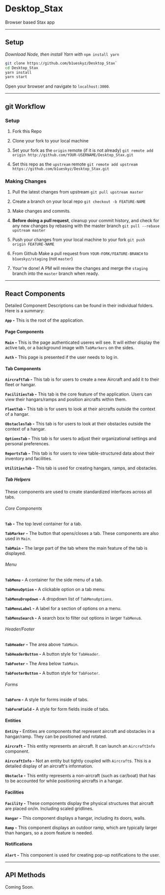# Desktop_Stax
Browser based Stax app

---

## Setup

_Download Node, then install Yarn with_ `npm install yarn`

```bash
git clone https://github.com/b1ueskyz/Desktop_Stax`
cd Desktop_Stax
yarn install
yarn start
```

Open your browser and navigate to `localhost:3000`.

---

## git Workflow

### Setup

1. Fork this Repo

2. Clone your fork to your local machine

3. Set your fork as the `origin` remote (if it is not already)
`git remote add origin http://github.com/YOUR-USERNAME/Desktop_Stax.git`

4. Set this repo as the `upstream` remote
`git remote add upstream https://github.com/b1ueskyz/Desktop_Stax.git`

### Making Changes

1. Pull the latest changes from upstream
`git pull upstream master`

2. Create a branch on your local repo
`git checkout -b FEATURE-NAME`

3. Make changes and commits.

4. **Before doing a pull request**, cleanup your commit history, and check for any new changes by rebasing with the master branch `git pull --rebase upstream master`

5. Push your changes from your local machine to your fork `git push origin FEATURE-NAME`

6. From Github Make a pull request from `YOUR-FORK/FEATURE-BRANCH` to `b1ueskyz/staging` (not `master`)

7. Your're done! A PM will review the changes and merge the `staging` branch into the `master` branch when ready.

---

## React Components

Detailed Component Descriptions can be found in their individual folders. Here is a summary:

**`App` -** This is the root of the application.

#### Page Components

**`Main` -** This is the page authenticated useres will see. It will either display the active tab, or a background image with `TabMarkers` on the sides.

**`Auth` -** This page is presented if the user needs to log in.

#### Tab Components

**`AircraftTab` -** This tab is for users to create a new Aircraft and add it to their fleet or hangar.

**`FacilitiesTab` -** This tab is the core feature of the application. Users can view their hangars/ramps and position aircrafts within them.

**`FleetTab` -** This tab is for users to look at their aircrafts outside the context of a hangar.

**`ObstaclesTab` -** This tab is for users to look at their obstacles outside the context of a hangar.

**`OptionsTab` -** This tab is for users to adjust their organizational settings and personal preferences.

**`ReportsTab` -** This tab is for users to view table-structured data about their inventory and facilities.

**`UtilitiesTab` -** This tab is used for creating hangars, ramps, and obstacles.

##### Tab Helpers

These components are used to create standardized interfaces across all tabs.

###### Core Components

**`Tab` -** The top level container for a tab.

**`TabMarker` -** The button that opens/closes a tab. These components are also used in `Main`.

**`TabMain` -** The large part of the tab where the main feature of the tab is displayed.

###### Menu

**`TabMenu` -** A container for the side menu of a tab.

**`TabMenuOption` -** A clickable option on a tab menu.

**`TabMenuDropdown` -** A dropdown list of `TabMenuOptions`.

**`TabMenuLabel` -** A label for a section of options on a menu.

**`TabMenuSearch` -** A search box to filter out options in larger `TabMenu`s.

###### Header/Footer

**`TabHeader` -** The area above `TabMain`.

**`TabHeaderButton` -** A button style for `TabHeader`.

**`TabFooter` -** The Area below `TabMain`.

**`TabFooterButton` -** A button style for `TabFooter`.

###### Forms

**`TabForm` -** A style for forms inside of tabs.

**`TabFormField` -** A style for form fields inside of tabs.

#### Entities

**`Entity` -** Entities are components that represent aircraft and obstacles in a hangar/ramp. They can be positioned and rotated.

**`Aircraft` -** This entity represents an aircraft. It can launch an `AircraftInfo` component.

**`AircraftInfo` -** Not an entity but tightly coupled with `Aircraft`s. This is a detailed display of an aircraft's information.

**`Obstacle` -** This entity represents a non-aircraft (such as car/boat) that has to be accounted for while positioning aircrafts in a hangar.

#### Facilities

**`Facility` -** These components display the physical structures that aircraft are placed on/in. Including scaled gridlines.

**`Hangar` -** This component displays a hangar, including its doors, walls.

**`Ramp` -** This component displays an outdoor ramp, which are typically larger than hangars, so a zoom feature is needed.

#### Notifications

**`Alert` -** This component is used for creating pop-up notifications to the user.

---

## API Methods

Coming Soon.
